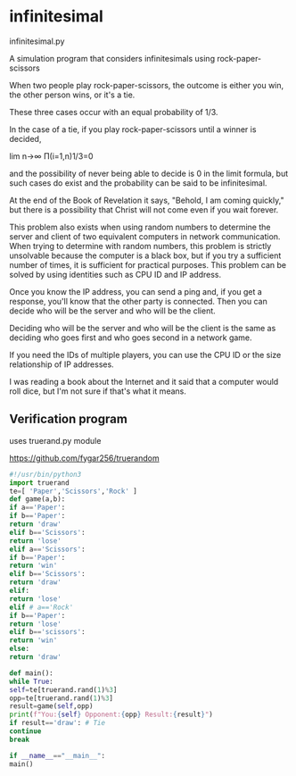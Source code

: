 # infinitesimal

infinitesimal.py

A simulation program that considers infinitesimals using rock-paper-scissors

When two people play rock-paper-scissors, the outcome is either you win, the other person wins, or it's a tie.

These three cases occur with an equal probability of 1/3.

In the case of a tie, if you play rock-paper-scissors until a winner is decided,

lim n→∞ Π(i=1,n)1/3=0

and the possibility of never being able to decide is 0 in the limit formula, but such cases do exist and the probability can be said to be infinitesimal.

At the end of the Book of Revelation it says, "Behold, I am coming quickly," but there is a possibility that Christ will not come even if you wait forever.

This problem also exists when using random numbers to determine the server and client of two equivalent computers in network communication. When trying to determine with random numbers, this problem is strictly unsolvable because the computer is a black box, but if you try a sufficient number of times, it is sufficient for practical purposes.
This problem can be solved by using identities such as CPU ID and IP address.

Once you know the IP address, you can send a ping and, if you get a response, you'll know that the other party is connected. Then you can decide who will be the server and who will be the client.

Deciding who will be the server and who will be the client is the same as deciding who goes first and who goes second in a network game.

If you need the IDs of multiple players, you can use the CPU ID or the size relationship of IP addresses.


I was reading a book about the Internet and it said that a computer would roll dice, but I'm not sure if that's what it means.

## Verification program

uses truerand.py module

https://github.com/fygar256/truerandom

```infinitesimal.py
#!/usr/bin/python3
import truerand
te=[ 'Paper','Scissors','Rock' ]
def game(a,b):
if a=='Paper':
if b=='Paper':
return 'draw'
elif b=='Scissors':
return 'lose'
elif a=='Scissors':
if b=='Paper':
return 'win'
elif b=='Scissors':
return 'draw'
elif:
return 'lose'
elif # a=='Rock'
if b=='Paper':
return 'lose'
elif b=='scissors':
return 'win'
else:
return 'draw'

def main():
while True:
self=te[truerand.rand(1)%3]
opp=te[truerand.rand(1)%3]
result=game(self,opp)
print(f"You:{self} Opponent:{opp} Result:{result}")
if result=='draw': # Tie
continue
break

if __name__=="__main__":
main()
```
